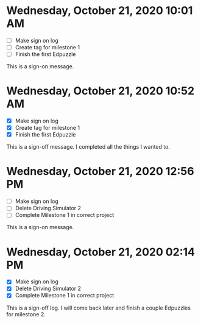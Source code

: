 # Wednesday, October 21, 2020 10:01 AM
- [ ] Make sign on log
- [ ] Create tag for milestone 1
- [ ] Finish the first Edpuzzle

This is a sign-on message.

# Wednesday, October 21, 2020 10:52 AM
- [X] Make sign on log
- [X] Create tag for milestone 1
- [X] Finish the first Edpuzzle

This is a sign-off message. I completed all the things I wanted to.

# Wednesday, October 21, 2020 12:56 PM
- [ ] Make sign on log
- [ ] Delete Driving Simulator 2
- [ ] Complete Milestone 1 in correct project

This is a sign-on message.
# Wednesday, October 21, 2020 02:14 PM
- [X] Make sign on log
- [X] Delete Driving Simulator 2
- [X] Complete Milestone 1 in correct project

This is a sign-off log. I will come back later and finish a couple Edpuzzles for milestone 2.